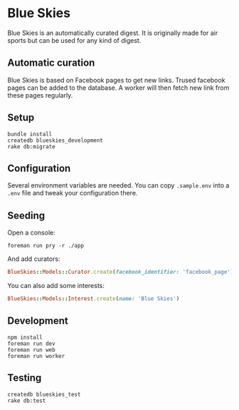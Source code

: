 # Blue Skies

Blue Skies is an automatically curated digest. It is originally made for air
sports but can be used for any kind of digest.

## Automatic curation

Blue Skies is based on Facebook pages to get new links. Trused facebook pages
can be added to the database. A worker will then fetch new link from these pages
regularly.

## Setup

```
bundle install
createdb blueskies_development
rake db:migrate
```

## Configuration

Several environment variables are needed. You can copy `.sample.env` into a
`.env` file and tweak your configuration there.

## Seeding

Open a console:

```
foreman run pry -r ./app
```

And add curators:

```rb
BlueSkies::Models::Curator.create(facebook_identifier: 'facebook_page')
```

You can also add some interests:

```rb
BlueSkies::Models::Interest.create(name: 'Blue Skies')
```

## Development

```
npm install
foreman run dev
foreman run web
foreman run worker
```

## Testing

```
createdb blueskies_test
rake db:test
```
